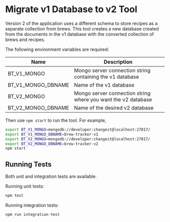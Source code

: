 # Migrate v1 Database to v2 Tool

Version 2 of the application uses a different schema to store recipes as a separate collection from brews. This tool creates a new database created from the documents in the v1 database with the converted collection of brews and recipes.

The following environment variables are required:

| Name                   | Description                                                   |
| ---------------------- | ------------------------------------------------------------- |
| BT_V1_MONGO            | Mongo server connection string containing the v1 database     |
| BT_V1_MONGO_DBNAME     | Name of the v1 database                                       |
| BT_V2_MONGO            | Mongo server connection string where you want the v2 database |
| BT_V2_MONGO_DBNAME     | Name of the desired v2 database                               |

Then use `npm start` to run the tool. For example,

```bash
export BT_V1_MONGO=mongodb://developer:changeit@localhost:27017/
export BT_V1_MONGO_DBNAME=brew-tracker-v1
export BT_V2_MONGO=mongodb://developer:changeit@localhost:27017/
export BT_V2_MONGO_DBNAME=brew-tracker-v2
npm start
```

## Running Tests

Both unit and integration tests are available.

Running unit tests:

```bash
npm test
```

Running integration tests:
```bash
npm run integration-test
```
